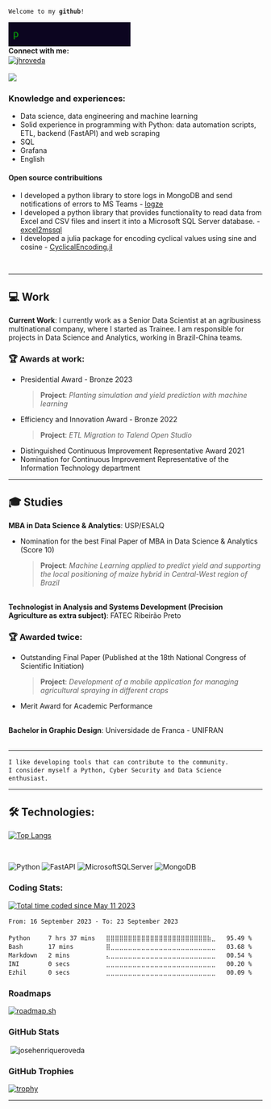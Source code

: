 <code align="left">Welcome to my <b>github</b>!</code>

<img align="left" height="48" src="https://github.com/josehenriqueroveda/josehenriqueroveda/blob/master/assets/hw.gif"><br>
<br>
<div align='left'>
<b>Connect with me:</b>
</div>

<div align='left'>
<a href="https://linkedin.com/in/jhroveda" target="blank"><img align="center" src="https://img.shields.io/badge/LinkedIn-0077B5?style=for-the-badge&logo=linkedin&logoColor=white" alt="jhroveda" /></a>
</div>

<br>
<div align='left'>
 <img align='left' src="https://komarev.com/ghpvc/?username=josehenriqueroveda&label=Visitors&style=flat-square">
</div>
<br>

<h3>Knowledge and experiences:</h3>

- Data science, data engineering and machine learning
- Solid experience in programming with Python: data automation scripts, ETL, backend (FastAPI) and web scraping
- SQL
- Grafana
- English

<h4>Open source contribuitions</h4>

- I developed a python library to store logs in MongoDB and send notifications of errors to MS Teams - <a href="https://pypi.org/project/logze/">logze</a>
- I developed a python library that provides functionality to read data from Excel and CSV files and insert it into a Microsoft SQL Server database. - <a href="https://pypi.org/project/excel2mssql/">excel2mssql</a>
- I developed a julia package for encoding cyclical values using sine and cosine - <a href="https://github.com/josehenriqueroveda/CyclicalEncoding.jl">CyclicalEncoding.jl</a>

<br>
<hr>

<h2>💻 Work </h2>

<b>Current Work</b>: I currently work as a Senior Data Scientist at an agribusiness multinational company, where I started as Trainee. I am responsible for projects in Data Science and Analytics, working in Brazil-China teams.<br>
<h3>🏆 Awards at work:</h3>

 - Presidential Award - Bronze 2023
   > **Project**: *Planting simulation and yield prediction with machine learning*<br>
 - Efficiency and Innovation Award - Bronze 2022
   > **Project**: *ETL Migration to Talend Open Studio*<br>
 - Distinguished Continuous Improvement Representative Award 2021<br>
 - Nomination for Continuous Improvement Representative of the Information Technology department<br>
 
<hr>
<h2>🎓 Studies </h2>
<b>MBA in Data Science & Analytics</b>: USP/ESALQ<br>

- Nomination for the best Final Paper of MBA in Data Science & Analytics (Score 10)
  > **Project**: *Machine Learning applied to predict yield and supporting the local positioning of maize hybrid in Central-West region of Brazil*<br>
  > 
<br><b>Technologist in Analysis and Systems Development (Precision Agriculture as extra subject)</b>: FATEC Ribeirão Preto<br>

<h3>🏆 Awarded twice:</h3>

 - Outstanding Final Paper (Published at the 18th National Congress of Scientific Initiation)<br>
   > **Project**: *Development of a mobile application for managing agricultural spraying in different crops*<br>
 - Merit Award for Academic Performance<br><br>
 
<b>Bachelor in Graphic Design</b>: Universidade de Franca - UNIFRAN<br>
<br>
<hr>


``` http
I like developing tools that can contribute to the community.
I consider myself a Python, Cyber ​​Security and Data Science enthusiast.
```

---
<h2>🛠️ Technologies:</h2>

[![Top Langs](https://github-readme-stats-sigma-five.vercel.app/api/top-langs/?username=josehenriqueroveda&size_weight=0.5&count_weight=0.5&theme=dark#gh-dark-mode-only)](https://github.com/josehenriqueroveda/github-readme-stats)


<br>

![Python](https://img.shields.io/badge/python-3670A0?style=plastic&logo=python&logoColor=ffdd54) ![FastAPI](https://img.shields.io/badge/FastAPI-005571?style=plastic&logo=fastapi) ![MicrosoftSQLServer](https://img.shields.io/badge/Microsoft%20SQL%20Sever-CC2927?style=plastic&logo=microsoft%20sql%20server&logoColor=white) ![MongoDB](https://img.shields.io/badge/MongoDB-%234ea94b.svg?style=plastic&logo=mongodb&logoColor=white)

<h3>Coding Stats:</h3> 

<a href="https://wakatime.com/@5737d08e-0c08-459f-9ef9-19fc41ca4423&style=plastic"><img src="https://wakatime.com/badge/user/5737d08e-0c08-459f-9ef9-19fc41ca4423.svg" alt="Total time coded since May 11 2023" /></a>


<!--START_SECTION:waka-->

```txt
From: 16 September 2023 - To: 23 September 2023

Python     7 hrs 37 mins   ⣿⣿⣿⣿⣿⣿⣿⣿⣿⣿⣿⣿⣿⣿⣿⣿⣿⣿⣿⣿⣿⣿⣿⣷⣀   95.49 %
Bash       17 mins         ⣿⣀⣀⣀⣀⣀⣀⣀⣀⣀⣀⣀⣀⣀⣀⣀⣀⣀⣀⣀⣀⣀⣀⣀⣀   03.68 %
Markdown   2 mins          ⣄⣀⣀⣀⣀⣀⣀⣀⣀⣀⣀⣀⣀⣀⣀⣀⣀⣀⣀⣀⣀⣀⣀⣀⣀   00.54 %
INI        0 secs          ⣀⣀⣀⣀⣀⣀⣀⣀⣀⣀⣀⣀⣀⣀⣀⣀⣀⣀⣀⣀⣀⣀⣀⣀⣀   00.20 %
Ezhil      0 secs          ⣀⣀⣀⣀⣀⣀⣀⣀⣀⣀⣀⣀⣀⣀⣀⣀⣀⣀⣀⣀⣀⣀⣀⣀⣀   00.09 %
```

<!--END_SECTION:waka-->


<h3>Roadmaps</h3>

[![roadmap.sh](https://api.roadmap.sh/v1-badge/tall/64e747f3b128dce3cb6f2310?variant=dark)](https://roadmap.sh)


<h3>GitHub Stats</h3>

<p>&nbsp;<img align="center" src="https://github-readme-stats-sigma-five.vercel.app/api?username=josehenriqueroveda&count_private=true&show_icons=true&locale=en&theme=dark#gh-dark-mode-only" alt="josehenriqueroveda" /></p>

<h3>GitHub Trophies</h3>
 
 [![trophy](https://github-profile-trophy.vercel.app/?username=josehenriqueroveda&theme=onedark&title=Repo,Commits,MultiLanguage,Stars,Followers)](https://github.com/josehenriqueroveda/github-profile-trophy)


---
